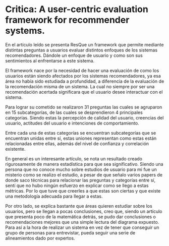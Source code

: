 # Critica:  A user-centric evaluation framework for recommender systems.

En el artículo leído se presenta ResQue un framework que permite mediante distintas preguntas a usuarios evaluar distintos enfoques de los sistemas recomendadores. Dándole un enfoque de usuario y como son sus sentimientos al enfrentarse a este sistema.

El framework nace por la necesidad de hacer una evaluación de como los usuarios están siendo afectados por los sistemas recomendadores, ya esa área no había sido estudiada a profundidad, a diferencia de la evaluación de la recomendación misma de un sistema. La cual no siempre por ser una recomendación acertada significara que el usuario desee interactuar con el sistema.

Para lograr su cometido se realizaron 31 preguntas las cuales se agruparon en 15 subcategorías, de las cuales se desprendieron 4 principales categorías. Siendo estas la percepción de calidad del usuario, creencias del usuario, actitudes del usuario e intenciones de comportamiento.

Entre cada una de estas categorías se encuentran subcategorías que se encuentran unidas entre sí, estas uniones representan como estas están relacionadas entre ellas, además del nivel de confianza y correlación existente.

En general es un interesante artículo, se nota un resultado creado rigurosamente de manera estadística para que sea significativo. Siendo una persona que no conoce mucho sobre estudios de usuario para mi fue un misterio como se realizo el estudio, a pesar de que señalo varios papers de donde saco técnicas para relacionar las preguntas y categorías entre sí, sentí que no hubo ningún esfuerzo en explicar como se llego a estas métricas. Por lo que tuve que creerles a que estas son ciertas y que existe una metodología adecuada para llegar a estas.

Por otro lado, se explica bastante que áreas quieren estudiar sobre los usuarios, pero se llegan a pocas conclusiones, creo que, siendo un artículo que presenta poco de la matemática detrás, se pudo dar conclusiones o recomendaciones mejores que una simple lectura del diagrama expuesto. Para así a la hora de realizar un sistema en vez de tener que conseguir un grupo de personas para entrevistar, pueda seguir una serie de alineamientos dado por expertos.
